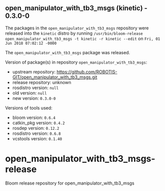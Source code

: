 ## open_manipulator_with_tb3_msgs (kinetic) - 0.3.0-0

The packages in the `open_manipulator_with_tb3_msgs` repository were released into the `kinetic` distro by running `/usr/bin/bloom-release open_manipulator_with_tb3_msgs -t kinetic -r kinetic --edit` on `Fri, 01 Jun 2018 07:02:12 -0000`

The `open_manipulator_with_tb3_msgs` package was released.

Version of package(s) in repository `open_manipulator_with_tb3_msgs`:

- upstream repository: https://github.com/ROBOTIS-GIT/open_manipulator_with_tb3_msgs.git
- release repository: unknown
- rosdistro version: `null`
- old version: `null`
- new version: `0.3.0-0`

Versions of tools used:

- bloom version: `0.6.4`
- catkin_pkg version: `0.4.2`
- rosdep version: `0.12.2`
- rosdistro version: `0.6.8`
- vcstools version: `0.1.40`


# open_manipulator_with_tb3_msgs-release
Bloom release repository for open_manipulator_with_tb3_msgs
